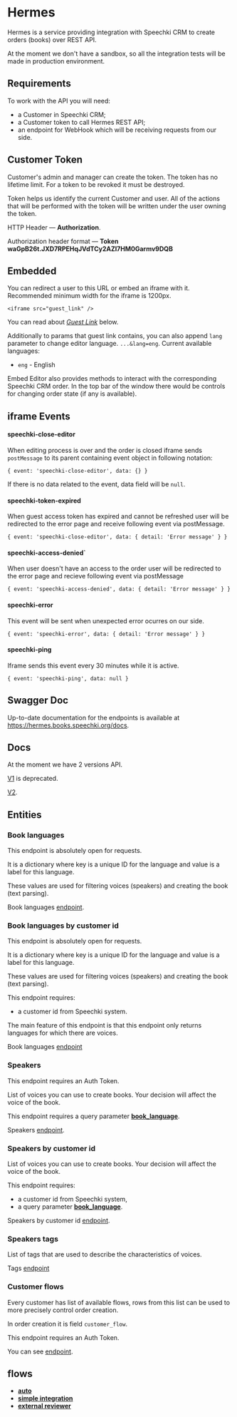 # Hermes

Hermes is a service providing integration with Speechki CRM to create orders (books) over REST API.

At the moment we don't have a sandbox, so all the integration tests will be made in production environment.


## Requirements

To work with the API you will need:
- a Customer in Speechki CRM;
- a Customer token to call Hermes REST API;
- an endpoint for WebHook which will be receiving requests from our side.


## Customer Token

Customer's admin and manager can create the token. The token has no lifetime limit. For a token to be revoked it must be destroyed.

Token helps us identify the current Customer and user. All of the actions that will be performed with the token will be written under the user owning the token.

HTTP Header — **Authorization**.

Authorization header format — **Token waGpB26t.JXD7RPEHqJVdTCy2AZl7HM0Garmv9DQB**


## Embedded

You can redirect a user to this URL or embed an iframe with it. Recommended minimum width for the iframe is 1200px.

`<iframe src="guest_link" />`

You can read about [*Guest Link*](https://github.com/speechki-book/speechki-open-api/blob/master/hermes/index.md#guest-link) below. 

Additionally to params that guest link contains, you can also append `lang` parameter to change editor language. `...&lang=eng`.
Current available languages:
* `eng` - English

Embed Editor also provides methods to interact with the corresponding Speechki CRM order. In the top bar of the window there would be controls for changing order state (if any is available). 

## iframe Events

#### speechki-close-editor

When editing process is over and the order is closed iframe sends `postMessage` to its parent containing event object in following notation: 

`
  { event: 'speechki-close-editor', data: {} }
`

If there is no data related to the event, data field will be `null`.


#### speechki-token-expired

When guest access token has expired and cannot be refreshed user will be redirected to the error page and receive following event via postMessage.


`
  { event: 'speechki-close-editor', data: { detail: 'Error message' } }
`

#### speechki-access-denied` 

When user doesn't have an access to the order user will be redirected to the error page and recieve following event via postMessage

`
  { event: 'speechki-access-denied', data: { detail: 'Error message' } }
`

#### speechki-error

This event will be sent when unexpected error ocurres on our side.

`
  { event: 'speechki-error', data: { detail: 'Error message' } }
`

#### speechki-ping

Iframe sends this event every 30 minutes while it is active.

`
  { event: 'speechki-ping', data: null }
`


## Swagger Doc

Up-to-date documentation for the endpoints is available at https://hermes.books.speechki.org/docs.


## Docs

At the moment we have 2 versions API.

[V1](https://github.com/speechki-book/speechki-open-api/blob/master/hermes/v1.md) is deprecated.

[V2](https://github.com/speechki-book/speechki-open-api/blob/master/hermes/v2.md).


## Entities


### Book languages

This endpoint is absolutely open for requests.

It is a dictionary where key is a unique ID for the language and value is a label for this language.

These values are used for filtering voices (speakers) and creating the book (text parsing).

Book languages [endpoint](https://hermes.books.speechki.org/docs#/speech_settings.v1/get_book_languages_handler_api_v1_speech_settings_languages__get).


### Book languages by customer id

This endpoint is absolutely open for requests.

It is a dictionary where key is a unique ID for the language and value is a label for this language.

These values are used for filtering voices (speakers) and creating the book (text parsing).

This endpoint requires:
- a customer id from Speechki system.

The main feature of this endpoint is that this endpoint only returns languages for which there are voices.

Book languages [endpoint](https://hermes.books.speechki.org/docs#/speech_settings.v1/get_book_languages_by_customer_handler_api_v1_speech_settings_languages_by_customer__customer_id___get)


### Speakers

This endpoint requires an Auth Token.

List of voices you can use to create books. Your decision will affect the voice of the book.

This endpoint requires a query parameter [**book_language**](https://github.com/speechki-book/speechki-open-api/blob/master/hermes/index.md#book-languages).

Speakers [endpoint](https://hermes.books.speechki.org/docs#/speech_settings.v1/get_speakers_handler_api_v1_speech_settings_speakers__get).


### Speakers by customer id


List of voices you can use to create books. Your decision will affect the voice of the book.

This endpoint requires:
- a customer id from Speechki system,
- a query parameter [**book_language**](https://github.com/speechki-book/speechki-open-api/blob/master/hermes/index.md#book-languages).

Speakers by customer id [endpoint](https://hermes.books.speechki.org/docs#/speech_settings.v1/get_speakers_by_customer_handler_api_v1_speech_settings_speakers_by_customer__customer_id___get).


### Speakers tags

List of tags that are used to describe the characteristics of voices.

Tags [endpoint](https://hermes.books.speechki.org/docs#/speech_settings.v1/get_tags_handler_api_v1_speech_settings_tags__get)


### Customer flows

Every customer has list of available flows, rows from this list can be used to more precisely control order creation.

In order creation it is field `customer_flow`.

This endpoint requires an Auth Token.

You can see [endpoint](https://hermes.books.speechki.org/docs#/customers.v2/customer_flows_handler_api_v2_customers_orders_customer_flows__get).


## flows

- [**auto**](https://github.com/speechki-book/speechki-open-api/blob/master/flows/auto.md)
- [**simple integration**](https://github.com/speechki-book/speechki-open-api/blob/master/flows/simple_integration.md)
- [**external reviewer**](https://github.com/speechki-book/speechki-open-api/blob/master/flows/external_reviewer.md)
